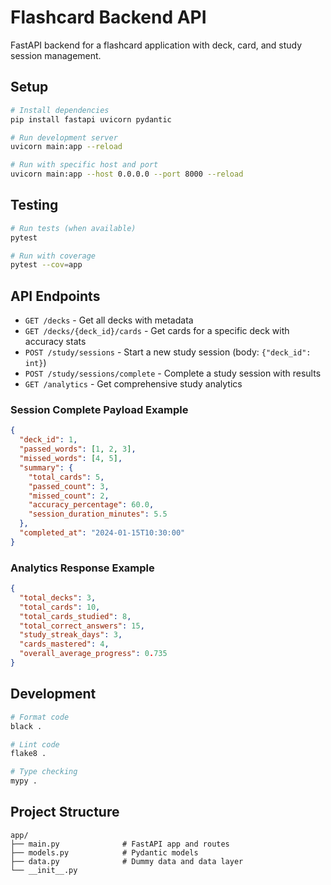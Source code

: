 # Flashcard Backend API

FastAPI backend for a flashcard application with deck, card, and study session management.

## Setup

```bash
# Install dependencies
pip install fastapi uvicorn pydantic

# Run development server
uvicorn main:app --reload

# Run with specific host and port
uvicorn main:app --host 0.0.0.0 --port 8000 --reload
```

## Testing

```bash
# Run tests (when available)
pytest

# Run with coverage
pytest --cov=app
```

## API Endpoints

- `GET /decks` - Get all decks with metadata
- `GET /decks/{deck_id}/cards` - Get cards for a specific deck with accuracy stats
- `POST /study/sessions` - Start a new study session (body: `{"deck_id": int}`)
- `POST /study/sessions/complete` - Complete a study session with results
- `GET /analytics` - Get comprehensive study analytics

### Session Complete Payload Example

```json
{
  "deck_id": 1,
  "passed_words": [1, 2, 3],
  "missed_words": [4, 5],
  "summary": {
    "total_cards": 5,
    "passed_count": 3,
    "missed_count": 2,
    "accuracy_percentage": 60.0,
    "session_duration_minutes": 5.5
  },
  "completed_at": "2024-01-15T10:30:00"
}
```

### Analytics Response Example

```json
{
  "total_decks": 3,
  "total_cards": 10,
  "total_cards_studied": 8,
  "total_correct_answers": 15,
  "study_streak_days": 3,
  "cards_mastered": 4,
  "overall_average_progress": 0.735
}
```

## Development

```bash
# Format code
black .

# Lint code
flake8 .

# Type checking
mypy .
```

## Project Structure

```
app/
├── main.py              # FastAPI app and routes
├── models.py            # Pydantic models
├── data.py              # Dummy data and data layer
└── __init__.py
```